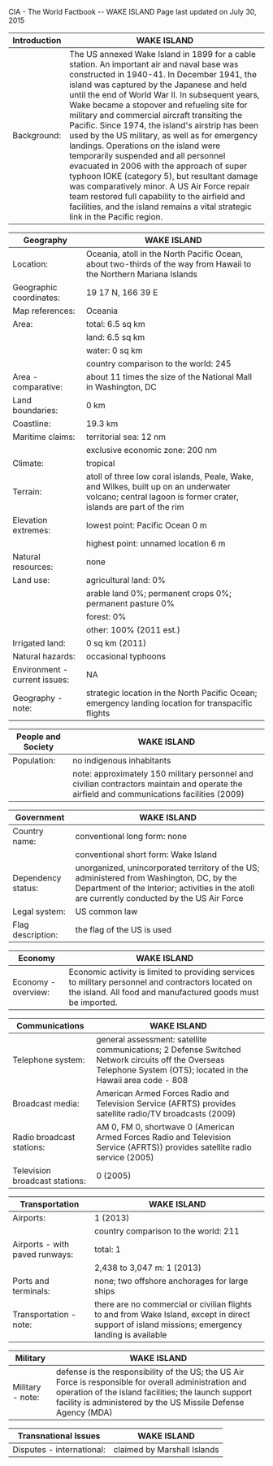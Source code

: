 CIA - The World Factbook --   WAKE ISLAND 
Page last updated on July 30, 2015

| Introduction | WAKE ISLAND |
| --- | --- |
| Background: | The US annexed Wake Island in 1899 for a cable station. An important air and naval base was constructed in 1940-41. In December 1941, the island was captured by the Japanese and held until the end of World War II. In subsequent years, Wake became a stopover and refueling site for military and commercial aircraft transiting the Pacific. Since 1974, the island's airstrip has been used by the US military, as well as for emergency landings. Operations on the island were temporarily suspended and all personnel evacuated in 2006 with the approach of super typhoon IOKE (category 5), but resultant damage was comparatively minor. A US Air Force repair team restored full capability to the airfield and facilities, and the island remains a vital strategic link in the Pacific region. |

| Geography | WAKE ISLAND |
| --- | --- |
| Location: | Oceania, atoll in the North Pacific Ocean, about two-thirds of the way from Hawaii to the Northern Mariana Islands |
| Geographic coordinates: | 19 17 N, 166 39 E |
| Map references: | Oceania |
| Area: | total: 6.5 sq km |
| | land: 6.5 sq km |
| | water: 0 sq km |
| | country comparison to the world:  245 |
| Area - comparative: | about 11 times the size of the National Mall in Washington, DC |
| Land boundaries: | 0 km |
| Coastline: | 19.3 km |
| Maritime claims: | territorial sea: 12 nm |
| | exclusive economic zone: 200 nm |
| Climate: | tropical |
| Terrain: | atoll of three low coral islands, Peale, Wake, and Wilkes, built up on an underwater volcano; central lagoon is former crater, islands are part of the rim |
| Elevation extremes: | lowest point: Pacific Ocean 0 m |
| | highest point: unnamed location 6 m |
| Natural resources: | none |
| Land use: | agricultural land: 0% |
| | arable land 0%; permanent crops 0%; permanent pasture 0% |
| | forest: 0% |
| | other: 100% (2011 est.) |
| Irrigated land: | 0 sq km (2011) |
| Natural hazards: | occasional typhoons |
| Environment - current issues: | NA |
| Geography - note: | strategic location in the North Pacific Ocean; emergency landing location for transpacific flights |

| People and Society | WAKE ISLAND |
| --- | --- |
| Population: | no indigenous inhabitants |
| | note: approximately 150 military personnel and civilian contractors maintain and operate the airfield and communications facilities (2009) |

| Government | WAKE ISLAND |
| --- | --- |
| Country name: | conventional long form: none |
| | conventional short form: Wake Island |
| Dependency status: | unorganized, unincorporated territory of the US; administered from Washington, DC, by the Department of the Interior; activities in the atoll are currently conducted by the US Air Force |
| Legal system: | US common law |
| Flag description: | the flag of the US is used |

| Economy | WAKE ISLAND |
| --- | --- |
| Economy - overview: | Economic activity is limited to providing services to military personnel and contractors located on the island. All food and manufactured goods must be imported. |

| Communications | WAKE ISLAND |
| --- | --- |
| Telephone system: | general assessment: satellite communications; 2 Defense Switched Network circuits off the Overseas Telephone System (OTS); located in the Hawaii area code - 808 |
| Broadcast media: | American Armed Forces Radio and Television Service (AFRTS) provides satellite radio/TV broadcasts (2009) |
| Radio broadcast stations: | AM 0, FM 0, shortwave 0 (American Armed Forces Radio and Television Service (AFRTS)) provides satellite radio service (2005) |
| Television broadcast stations: | 0 (2005) |

| Transportation | WAKE ISLAND |
| --- | --- |
| Airports: | 1 (2013) |
| | country comparison to the world:  211 |
| Airports - with paved runways: | total: 1 |
| | 2,438 to 3,047 m: 1 (2013) |
| Ports and terminals: | none; two offshore anchorages for large ships |
| Transportation - note: | there are no commercial or civilian flights to and from Wake Island, except in direct support of island missions; emergency landing is available |

| Military | WAKE ISLAND |
| --- | --- |
| Military - note: | defense is the responsibility of the US; the US Air Force is responsible for overall administration and operation of the island facilities; the launch support facility is administered by the US Missile Defense Agency (MDA) |

| Transnational Issues | WAKE ISLAND |
| --- | --- |
| Disputes - international: | claimed by Marshall Islands |

